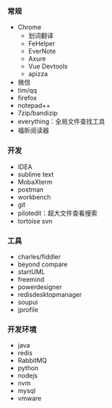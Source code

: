 ### 常规
- Chrome
  - 划词翻译
  - FeHelper
  - EverNote
  - Axure
  - Vue Devtools
  - apizza
- 微信
- tim/qq
- firefox
- notepad++
- 7zip/bandizip
- everything：全局文件查找工具
- 福昕阅读器

### 开发
- IDEA
- sublime text
- MobaXterm
- postman
- workbench
- git
- pilotedit：超大文件查看搜索
- tortoise svn

### 工具
- charles/fiddler
- beyond compare
- startUML
- freemind
- powerdesigner
- redisdesktopmanager
- soupui
- jprofile

### 开发环境
- java
- redis
- RabbitMQ
- python
- nodejs
- nvm
- mysql
- vmware
